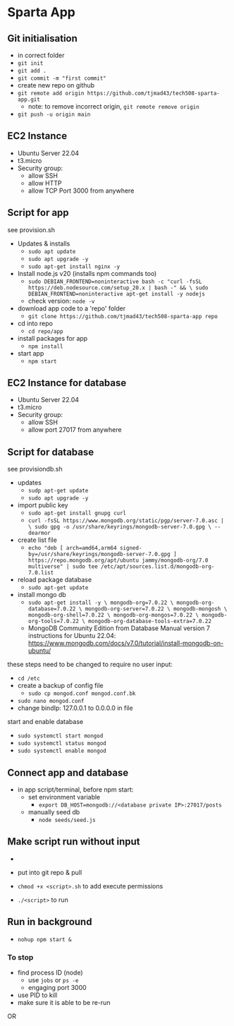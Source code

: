 # Sparta App

## Git initialisation
- in correct folder
- `git init`
- `git add .`
- `git commit -m "first commit"`
- create new repo on github
- `git remote add origin https://github.com/tjmad43/tech508-sparta-app.git`
  - note: to remove incorrect origin, `git remote remove origin`
- `git push -u origin main`

## EC2 Instance
- Ubuntu Server 22.04
- t3.micro
- Security group:
  - allow SSH
  - allow HTTP
  - allow TCP Port 3000 from anywhere

## Script for app
see provision.sh

- Updates & installs
  - `sudo apt update`
  - `sudo apt upgrade -y`
  - `sudo apt-get install nginx -y`
- Install node.js v20 (installs npm commands too)
  - `sudo DEBIAN_FRONTEND=noninteractive bash -c "curl -fsSL https://deb.nodesource.com/setup_20.x | bash -" && \
sudo DEBIAN_FRONTEND=noninteractive apt-get install -y nodejs`
  - check version: `node -v`
- download app code to a 'repo' folder
  - `git clone https://github.com/tjmad43/tech508-sparta-app repo`
- cd into repo
  - `cd repo/app`
- install packages for app
  - `npm install`
- start app
  - `npm start`



## EC2 Instance for database

- Ubuntu Server 22.04
- t3.micro
- Security group:
  - allow SSH
  - allow port 27017 from anywhere

## Script for database

see provisiondb.sh

- updates
  - `sudp apt-get update`
  - `sudo apt upgrade -y`
- import public key
  - `sudo apt-get install gnupg curl`
  - `curl -fsSL https://www.mongodb.org/static/pgp/server-7.0.asc | \
   sudo gpg -o /usr/share/keyrings/mongodb-server-7.0.gpg \
   --dearmor`
- create list file
  - `echo "deb [ arch=amd64,arm64 signed-by=/usr/share/keyrings/mongodb-server-7.0.gpg ] https://repo.mongodb.org/apt/ubuntu jammy/mongodb-org/7.0 multiverse" | sudo tee /etc/apt/sources.list.d/mongodb-org-7.0.list`
- reload package database
  - `sudo apt-get update`
- install mongo db
  - `sudo apt-get install -y \
   mongodb-org=7.0.22 \
   mongodb-org-database=7.0.22 \
   mongodb-org-server=7.0.22 \
   mongodb-mongosh \
   mongodb-org-shell=7.0.22 \
   mongodb-org-mongos=7.0.22 \
   mongodb-org-tools=7.0.22 \
   mongodb-org-database-tools-extra=7.0.22`
  - MongoDB Community Edition from Database Manual version 7 instructions for Ubuntu 22.04: https://www.mongodb.com/docs/v7.0/tutorial/install-mongodb-on-ubuntu/

these steps need to be changed to require no user input:
- `cd /etc`
- create a backup of config file
  - `sudo cp mongod.conf mongod.conf.bk`
- `sudo nano mongod.conf`
- change bindIp: 127.0.0.1 to 0.0.0.0 in file

start and enable database
- `sudo systemctl start mongod`
- `sudo systemctl status mongod`
- `sudo systemctl enable mongod`



## Connect app and database

- in app script/terminal, before npm start:
  - set environment variable
    - `export DB_HOST=mongodb://<database private IP>:27017/posts`
  - manually seed db
    - `node seeds/seed.js`


## Make script run without input

- 

- put into git repo & pull
- `chmod +x <script>.sh` to add execute permissions
- `./<script>` to run


## Run in background

- `nohup npm start &`

### To stop
- find process ID (node)
  - use `jobs` or `ps -e`
  - engaging port 3000
- use PID to kill
- make sure it is able to be re-run

OR

